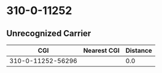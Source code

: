# 310-0-11252
## Unrecognized Carrier


| CGI | Nearest CGI | Distance |
|-----|-------------|----------|
| 310-0-11252-56296 |  | 0.0 |
